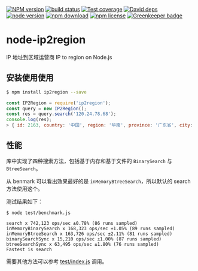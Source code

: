[![NPM version][npm-image]][npm-url]
[![build status][travis-image]][travis-url]
[![Test coverage][coveralls-image]][coveralls-url]
[![David deps][david-image]][david-url]
[![node version][node-image]][node-url]
[![npm download][download-image]][download-url]
[![npm license][license-image]][download-url]
[![Greenkeeper badge](https://badges.greenkeeper.io/yourtion/node-ip2region.svg)](https://greenkeeper.io/)

[npm-image]: https://img.shields.io/npm/v/ip2region.svg?style=flat-square
[npm-url]: https://npmjs.org/package/ip2region
[travis-image]: https://img.shields.io/travis/yourtion/node-ip2region.svg?style=flat-square
[travis-url]: https://travis-ci.org/yourtion/node-ip2region
[coveralls-image]: https://img.shields.io/coveralls/yourtion/node-ip2region.svg?style=flat-square
[coveralls-url]: https://coveralls.io/r/yourtion/node-ip2region?branch=master
[david-image]: https://img.shields.io/david/yourtion/node-ip2region.svg?style=flat-square
[david-url]: https://david-dm.org/yourtion/node-ip2region
[node-image]: https://img.shields.io/badge/node.js-%3E=4.0-green.svg?style=flat-square
[node-url]: http://nodejs.org/download/
[download-image]: https://img.shields.io/npm/dm/ip2region.svg?style=flat-square
[download-url]: https://npmjs.org/package/ip2region
[license-image]: https://img.shields.io/npm/l/ip2region.svg

# node-ip2region

IP 地址到区域运营商 IP to region on Node.js

## 安装使用使用

```bash
$ npm install ip2region --save
```

```javascript
const IP2Region = require('ip2region');
const query = new IP2Region();
const res = query.search('120.24.78.68');
console.log(res);
> { id: 2163, country: '中国', region: '华南', province: '广东省', city: '深圳市', isp: '阿里云' }
```

## 性能

库中实现了四种搜索方法，包括基于内存和基于文件的 `BinarySearch` 与 `BtreeSearch`。

从 benmark 可以看出效果最好的是 `inMemoryBtreeSearch`，所以默认的 search 方法使用这个。

测试结果如下：

```
$ node test/benchmark.js

search x 742,123 ops/sec ±0.78% (86 runs sampled)
inMemoryBinarySearch x 168,323 ops/sec ±1.05% (89 runs sampled)
inMemoryBtreeSearch x 163,726 ops/sec ±2.11% (81 runs sampled)
binarySearchSync x 15,210 ops/sec ±1.00% (87 runs sampled)
btreeSearchSync x 63,495 ops/sec ±1.80% (76 runs sampled)
Fastest is search
```

需要其他方法可以参考 [test/index.js](test/index.js) 调用。
